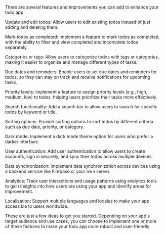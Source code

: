 There are several features and improvements you can add to enhance your todo app:

Update and edit todos: Allow users to edit existing todos instead of just adding and deleting them.

Mark todos as completed: Implement a feature to mark todos as completed, with the ability to filter and view completed and incomplete todos separately.

Categories or tags: Allow users to categorize todos with tags or categories, making it easier to organize and manage different types of tasks.

Due dates and reminders: Enable users to set due dates and reminders for todos, so they can stay on track and receive notifications for upcoming tasks.

Priority levels: Implement a feature to assign priority levels (e.g., high, medium, low) to todos, helping users prioritize their tasks more effectively.

Search functionality: Add a search bar to allow users to search for specific todos by keyword or title.

Sorting options: Provide sorting options to sort todos by different criteria such as due date, priority, or category.

Dark mode: Implement a dark mode theme option for users who prefer a darker interface.

User authentication: Add user authentication to allow users to create accounts, sign in securely, and sync their todos across multiple devices.

Data synchronization: Implement data synchronization across devices using a backend service like Firebase or your own server.

Analytics: Track user interactions and usage patterns using analytics tools to gain insights into how users are using your app and identify areas for improvement.

Localization: Support multiple languages and locales to make your app accessible to users worldwide.

These are just a few ideas to get you started. Depending on your app's target audience and use cases, you can choose to implement one or more of these features to make your todo app more robust and user-friendly